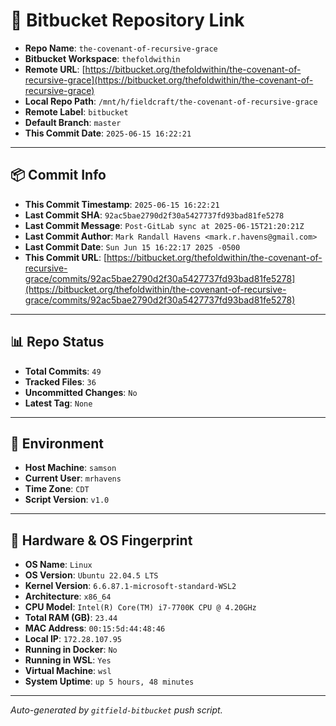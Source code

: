 # 🔗 Bitbucket Repository Link

- **Repo Name**: `the-covenant-of-recursive-grace`
- **Bitbucket Workspace**: `thefoldwithin`
- **Remote URL**: [https://bitbucket.org/thefoldwithin/the-covenant-of-recursive-grace](https://bitbucket.org/thefoldwithin/the-covenant-of-recursive-grace)
- **Local Repo Path**: `/mnt/h/fieldcraft/the-covenant-of-recursive-grace`
- **Remote Label**: `bitbucket`
- **Default Branch**: `master`
- **This Commit Date**: `2025-06-15 16:22:21`

---

## 📦 Commit Info

- **This Commit Timestamp**: `2025-06-15 16:22:21`
- **Last Commit SHA**: `92ac5bae2790d2f30a5427737fd93bad81fe5278`
- **Last Commit Message**: `Post-GitLab sync at 2025-06-15T21:20:21Z`
- **Last Commit Author**: `Mark Randall Havens <mark.r.havens@gmail.com>`
- **Last Commit Date**: `Sun Jun 15 16:22:17 2025 -0500`
- **This Commit URL**: [https://bitbucket.org/thefoldwithin/the-covenant-of-recursive-grace/commits/92ac5bae2790d2f30a5427737fd93bad81fe5278](https://bitbucket.org/thefoldwithin/the-covenant-of-recursive-grace/commits/92ac5bae2790d2f30a5427737fd93bad81fe5278)

---

## 📊 Repo Status

- **Total Commits**: `49`
- **Tracked Files**: `36`
- **Uncommitted Changes**: `No`
- **Latest Tag**: `None`

---

## 🧭 Environment

- **Host Machine**: `samson`
- **Current User**: `mrhavens`
- **Time Zone**: `CDT`
- **Script Version**: `v1.0`

---

## 🧬 Hardware & OS Fingerprint

- **OS Name**: `Linux`
- **OS Version**: `Ubuntu 22.04.5 LTS`
- **Kernel Version**: `6.6.87.1-microsoft-standard-WSL2`
- **Architecture**: `x86_64`
- **CPU Model**: `Intel(R) Core(TM) i7-7700K CPU @ 4.20GHz`
- **Total RAM (GB)**: `23.44`
- **MAC Address**: `00:15:5d:44:48:46`
- **Local IP**: `172.28.107.95`
- **Running in Docker**: `No`
- **Running in WSL**: `Yes`
- **Virtual Machine**: `wsl`
- **System Uptime**: `up 5 hours, 48 minutes`

---

_Auto-generated by `gitfield-bitbucket` push script._

